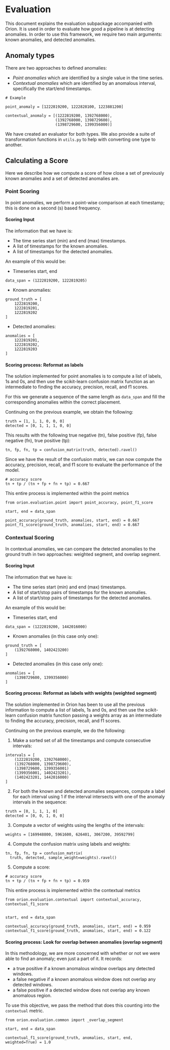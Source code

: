 # Evaluation

This document explains the evaluation subpackage accompanied with Orion. It is used in order to evaluate how good a pipeline is at detecting anomalies.
In order to use this framework, we require two main arguments: known anomalies, and detected anomalies.

## Anomaly types

There are two approaches to defined anomalies:
- _Point anomalies_ which are identified by a single value in the time series.
- _Contextual anomalies_ which are identified by an anomalous interval, specifically the start/end timestamps.

```python3
# Example

point_anomaly = [1222819200, 1222828100, 1223881200]

contextual_anomaly = [(1222819200, 1392768000), 
                      (1392768000, 1398729600), 
                      (1398729600, 1399356000)]
```

We have created an evaluator for both types. 
We also provide a suite of transformation functions in `utils.py` to help with converting one type to another.


## Calculating a Score

Here we describe how we compute a score of how close a set of previously known anomalies and a set of detected anomalies are.

### Point Scoring

In point anomalies, we perform a point-wise comparison at each timestamp; this is done on a second (s) based frequency.

#### Scoring Input

The information that we have is:

* The time series start (min) and end (max) timestamps.
* A list of timestamps for the known anomalies.
* A list of timestamps for the detected anomalies.

An example of this would be:

* Timeseries start, end

```python3
data_span = (1222819200, 1222819205)
```

* Known anomalies:

```python3
ground_truth = [
    1222819200, 
    1222819201, 
    1222819202
]
```

* Detected anomalies:

```python3
anomalies = [
    1222819201, 
    1222819202, 
    1222819203
]
```

#### Scoring process: Reformat as labels

The solution implemented for point anomalies is to compute a list of labels, 1s and 0s, and then use the scikit-learn confusion matrix function as an intermediate to finding the accuracy, precision, recall, and f1 scores.

For this we generate a sequence of the same length as `data_span` and fill the corresponding anomalies within the correct placement.

Continuing on the previous example, we obtain the following:

```python3
truth = [1, 1, 1, 0, 0, 0]
detected = [0, 1, 1, 1, 0, 0]
```

This results with the following true negative (tn), false positive (fp), false negative (fn), true positive (tp):

```python3
tn, fp, fn, tp = confusion_matrix(truth, detected).ravel()
```

Since we have the result of the confusion matrix, we can now compute the accuracy, precision, recall, and f1 score to evaluate the performance of the model.

```python3
# accuracy score
tn + tp / (tn + fp + fn + tp) = 0.667
```

This entire process is implemented within the point metrics
```python3
from orion.evaluation.point import point_accuracy, point_f1_score 

start, end = data_span

point_accuracy(ground_truth, anomalies, start, end) = 0.667
point_f1_score(ground_truth, anomalies, start, end) = 0.667
```

### Contextual Scoring

In contextual anomalies, we can compare the detected anomalies to the ground truth in two approaches: weighted segment, and overlap segment.

#### Scoring Input

The information that we have is:

* The time series start (min) and end (max) timestamps.
* A list of start/stop pairs of timestamps for the known anomalies.
* A list of start/stop pairs of timestamps for the detected anomalies.

An example of this would be:

* Timeseries start, end

```python3
data_span = (1222819200, 1442016000)
```

* Known anomalies (in this case only one):

```python3
ground_truth = [
    (1392768000, 1402423200)
]
```

* Detected anomalies (in this case only one):

```python3
anomalies = [
    (1398729600, 1399356000)
]
```

#### Scoring process: Reformat as labels with weights (weighted segment)

The solution implemented in Orion has been to use all the previous information to compute a list of labels, 1s and 0s, and then use the scikit-learn confusion matrix function passing a weights array as an intermediate to finding the accuracy, precision, recall, and f1 scores.

Continuing on the previous example, we do the following:

1. Make a sorted set of all the timestamps and compute consecutive intervals:

```python3
intervals = [
    (1222819200, 1392768000),
    (1392768000, 1398729600),
    (1398729600, 1399356001)
    (1399356001, 1402423201),
    (1402423201, 1442016000)
]
```

2. For both the known and detected anomalies sequences, compute a label for each interval using 1 if the interval intersects with one of the anomaly intervals in the sequence:

```python3
truth = [0, 1, 1, 1, 0]
detected = [0, 0, 1, 0, 0]
```

3. Compute a vector of weights using the lengths of the intervals:

```python3
weights = [169948800, 5961600, 626401, 3067200, 39592799]
```

4. Compute the confusion matrix using labels and weights:

```python3
tn, fp, fn, tp = confusion_matrix(
  truth, detected, sample_weight=weights).ravel()
```

5. Compute a score:

```python3
# accuracy score
tn + tp / (tn + fp + fn + tp) = 0.959
```

This entire process is implemented within the contextual metrics
```python3
from orion.evaluation.contextual import contextual_accuracy, contextual_f1_score


start, end = data_span

contextual_accuracy(ground_truth, anomalies, start, end) = 0.959
contextual_f1_score(ground_truth, anomalies, start, end) = 0.122
```

#### Scoring process: Look for overlap between anomalies (overlap segment)

In this methodology, we are more concerned with whether or not we were able to find an anomaly; even just a part of it. It records:
* a true positive if a known anomalous window overlaps any detected windows.
* a false negative if a known anomalous window does not overlap any detected windows.
* a false positive if a detected window does not overlap any known anomalous region.

To use this objective, we pass the method that does this counting into the `contextual` metric.

```python3
from orion.evaluation.common import _overlap_segment

start, end = data_span

contextual_f1_score(ground_truth, anomalies, start, end, weighted=True) = 1.0
```
